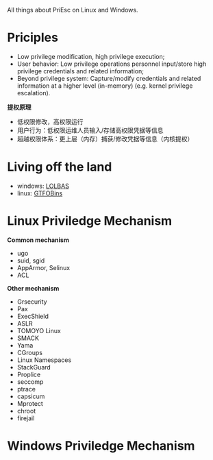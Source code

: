 All things about PriEsc on Linux and Windows.

# Priciples

- Low privilege modification, high privilege execution;
- User behavior: Low privilege operations personnel input/store high privilege credentials and related information;
- Beyond privilege system: Capture/modify credentials and related information at a higher level (in-memory) (e.g. kernel privilege escalation).

**提权原理**

- 低权限修改，高权限运行
- 用户行为：低权限运维人员输入/存储高权限凭据等信息
- 超越权限体系：更上层（内存）捕获/修改凭据等信息（内核提权）

# Living off the land

- windows: [LOLBAS](https://lolbas-project.github.io/)
- linux: [GTFOBins](https://gtfobins.github.io/)

# Linux Priviledge Mechanism

**Common mechanism**

- ugo
- suid, sgid
- AppArmor, Selinux
- ACL

**Other mechanism**

- Grsecurity
- Pax
- ExecShield
- ASLR
- TOMOYO Linux
- SMACK
- Yama
- CGroups
- Linux Namespaces
- StackGuard
- Proplice
- seccomp
- ptrace
- capsicum
- Mprotect
- chroot
- firejail

# Windows Priviledge Mechanism
